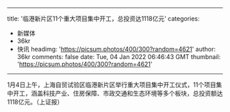 
---
title: '临港新片区11个重大项目集中开工，总投资达1118亿元'
categories: 
 - 新媒体
 - 36kr
 - 快讯
headimg: 'https://picsum.photos/400/300?random=4621'
author: 36kr
comments: false
date: Tue, 04 Jan 2022 06:46:43 GMT
thumbnail: 'https://picsum.photos/400/300?random=4621'
---

<div>   
1月4日上午，上海自贸试验区临港新片区举行重大项目集中开工仪式，11个项目集中开工，涵盖科技产业、住房保障、市政交通和生态环境等多个板块，总投资额达1118亿元。（上证报）  
</div>
            